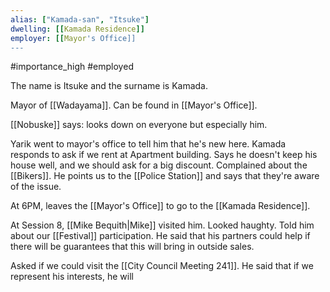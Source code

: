 ```yaml
---
alias: ["Kamada-san", "Itsuke"]
dwelling: [[Kamada Residence]]
employer: [[Mayor's Office]]
---
```


#importance_high #employed 

The name is Itsuke and the surname is Kamada.

Mayor of [[Wadayama]]. Can be found in [[Mayor's Office]].

[[Nobuske]] says: looks down on everyone but especially him.

Yarik went to mayor's office to tell him that he's new here. 
Kamada responds to ask if we rent at Apartment building. Says he doesn't keep his house well, and we should ask for a big discount.
Complained about the [[Bikers]]. He points us to the [[Police Station]] and says that they're aware of the issue.

At 6PM, leaves the [[Mayor's Office]] to go to the [[Kamada Residence]].

At Session 8, [[Mike Bequith|Mike]] visited him. Looked haughty. Told him about our [[Festival]] participation. He said that his partners could help if there will be guarantees that this will bring in outside sales.

Asked if we could visit the [[City Council Meeting 241]]. He said that if we represent his interests, he will 